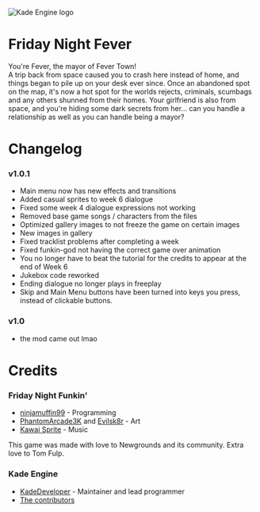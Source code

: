 ![Kade Engine logo](https://raw.githubusercontent.com/isophoro/Friday-Night-Fever/main/assets/preload/images/monaLisaCesar.png)

# Friday Night Fever
You're Fever, the mayor of Fever Town!  
A trip back from space caused you to crash here instead of home, and things began to pile up on your desk ever since. 
Once an abandoned spot on the map, it's now a hot spot for the worlds rejects, criminals, scumbags and any others shunned from their homes. 
Your girlfriend is also from space, and you're hiding some dark secrets from her... can you handle a relationship as well as you can handle being a mayor?

# Changelog

### v1.0.1
- Main menu now has new effects and transitions
- Added casual sprites to week 6 dialogue
- Fixed some week 4 dialogue expressions not working
- Removed base game songs / characters from the files
- Optimized gallery images to not freeze the game on certain images
- New images in gallery
- Fixed tracklist problems after completing a week
- Fixed funkin-god not having the correct game over animation
- You no longer have to beat the tutorial for the credits to appear at the end of Week 6
- Jukebox code reworked
- Ending dialogue no longer plays in freeplay
- Skip and Main Menu buttons have been turned into keys you press, instead of clickable buttons.

### v1.0
- the mod came out lmao

# Credits
### Friday Night Funkin'
 - [ninjamuffin99](https://twitter.com/ninja_muffin99) - Programming
 - [PhantomArcade3K](https://twitter.com/phantomarcade3k) and [Evilsk8r](https://twitter.com/evilsk8r) - Art
 - [Kawai Sprite](https://twitter.com/kawaisprite) - Music

This game was made with love to Newgrounds and its community. Extra love to Tom Fulp.
### Kade Engine
- [KadeDeveloper](https://twitter.com/KadeDeveloper) - Maintainer and lead programmer
- [The contributors](https://github.com/KadeDev/Kade-Engine/graphs/contributors)
